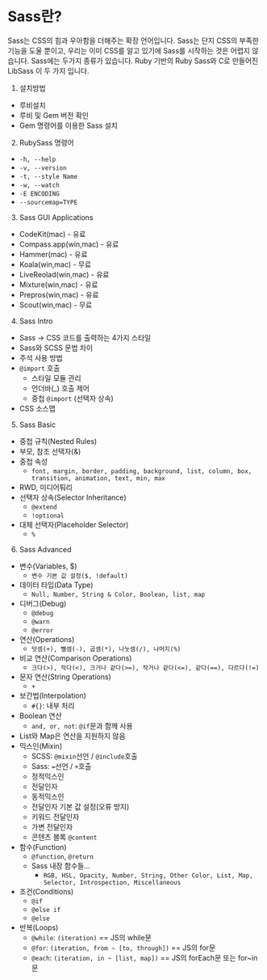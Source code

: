 # Sass란?

Sass는 CSS의 힘과 우아함을 더해주는 확장 언어입니다.
Sass는 단지 CSS의 부족한 기능을 도울 뿐이고, 우리는 이미 CSS를 알고 있기에 Sass를 시작하는 것은 어렵지 않습니다.
Sass에는 두가지 종류가 있습니다. Ruby 기반의 Ruby Sass와 C로 만들어진 LibSass 이 두 가지 입니다.

1. 설치방법
  - 루비설치
  - 루비 및 Gem 버전 확인
  - Gem 명령어를 이용한 Sass 설치
2. RubySass 명령어
  - `-h, --help`
  - `-v, --version`
  - `-t, --style Name`
  - `-w, --watch`
  - `-E ENCODING`
  - `--sourcemap=TYPE`
3. Sass GUI Applications
  - CodeKit(mac) - 유료
  - Compass.app(win,mac) - 유료
  - Hammer(mac) - 유료
  - Koala(win,mac) - 무료
  - LiveReolad(win,mac) - 유료
  - Mixture(win,mac) - 유료
  - Prepros(win,mac) - 유료
  - Scout(win,mac) - 무료
4. Sass Intro
  - Sass -> CSS 코드를 출력하는 4가지 스타일
  - Sass와 SCSS 문법 차이
  - 주석 사용 방법
  - `@import` 호출
    - 스타일 모듈 관리
    - 언더바(_) 호출 제어
    - 중첩 `@import` (선택자 상속)
  - CSS 소스맵
5. Sass Basic
  - 중첩 규칙(Nested Rules)
  - 부모, 참조 선택자(&)
  - 중첩 속성
    - `font, margin, border, padding, background, list, column, box, transition, animation, text, min, max`
  - RWD, 미디어퉈리
  - 선택자 상속(Selector Inheritance)
    - `@extend`
    - `!optional`
  - 대체 선택자(Placeholder Selector)
    - `%`
6. Sass Advanced
  - 변수(Variables, $)
    - `변수 기본 값 설정($, !default)`
  - 데이터 타입(Data Type)
    - `Null, Number, String & Color, Boolean, list, map`
  - 디버그(Debug)
    - `@debug`
    - `@warn`
    - `@error`
  - 연산(Operations)
    - `덧셈(+), 뺄셈(-), 곱셈(*), 나눗셈(/), 나머지(%)`
  - 비교 연산(Comparison Operations)
    - `크다(>), 작다(<), 크거나 같다(>=), 작거나 같다(<=), 같다(==), 다르다(!=) `
  - 문자 연산(String Operations)
    - `+`
  - 보간법(Interpolation)
    - `#{}`: 내부 처리
  - Boolean 연산
    - `and, or, not`: `@if`문과 함께 사용
  - List와 Map은 연산을 지원하지 않음
  - 믹스인(Mixin)
    - SCSS: `@mixin`선언 / `@include`호출
    - Sass: `=`선언 / `+`호출
    - 정적믹스인
    - 전달인자
    - 동적믹스인
    - 전달인자 기본 값 설정(오류 방지)
    - 키워드 전달인자
    - 가변 전달인자
    - 콘텐츠 블록 `@content`
  - 함수(Function)
    - `@function`, `@return`
    - Sass 내장 함수들...
      - `RGB, HSL, Opacity, Number, String, Other Color, List, Map, Selector, Introspection, Miscellaneous`
  - 조건(Conditions)
    - `@if`
    - `@else if`
    - `@else`
  - 반복(Loops)
    - `@while`: `(iteration)` == JS의 while문
    - `@for`: `(iteration, from ~ [to, through])` == JS의 for문
    - `@each`: `(iteration, in ~ [list, map])` == JS의 forEach문 또는 for~in문